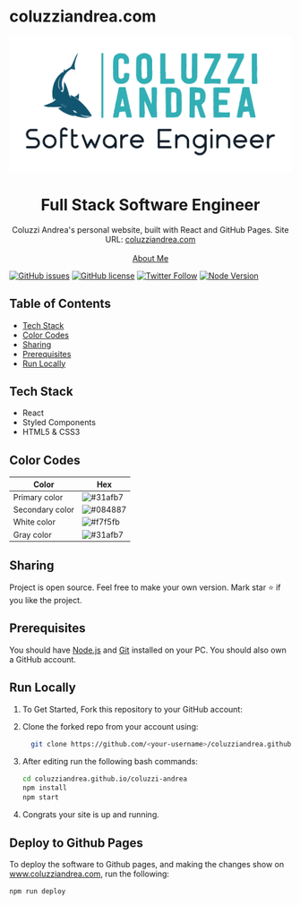 # coluzziandrea.com

![Coluzzi Andrea Logo](/coluzzi-andrea/public/logo_white_background.jpg)

<p align="center">
  <h1 align="center">Full Stack Software Engineer</h1>

  <p align="center">
    Coluzzi Andrea's personal website, built with React and GitHub Pages. Site URL: 
    <a href="https://www.coluzziandrea.com/">coluzziandrea.com</a>
    <br />
    <br />
    <a href="https://github.com/coluzziandrea">About Me</a>
  </p>
</p>

[![GitHub issues](https://img.shields.io/github/issues/coluzziandrea/coluzziandrea.github.io?color=31afb7&style=for-the-badge)](https://github.com/coluzziandrea/coluzziandrea.github.io/issues)
[![GitHub license](https://img.shields.io/github/license/coluzziandrea/coluzziandrea.github.io?color=31afb7&style=for-the-badge)](https://github.com/coluzziandrea/coluzziandrea.github.io/blob/master/LICENSE.MD)
[![Twitter Follow](https://img.shields.io/twitter/follow/acidevil94?color=31afb7&logo=twitter&logoColor=ffffff&style=for-the-badge)](https://twitter.com/acidevil94)
[![Node Version](https://img.shields.io/static/v1?label=Node&message=v16.16.0&color=31afb7&style=for-the-badge)](https://nodejs.org)

## Table of Contents

- [Tech Stack](#tech-stack-)
- [Color Codes](#color-codes-)
- [Sharing](#sharing-)
- [Prerequisites](#prerequisites-)
- [Run Locally](#run-locally-)

## Tech Stack

- React
- Styled Components
- HTML5 & CSS3

## Color Codes

| Color           | Hex                                                        |
| --------------- | ---------------------------------------------------------- |
| Primary color   | ![#31afb7](https://img.shields.io/badge/-%2331afb7-31afb7) |
| Secondary color | ![#084887](https://img.shields.io/badge/-%23084887-084887) |
| White color     | ![#f7f5fb](https://img.shields.io/badge/-%23f7f5fb-f7f5fb) |
| Gray color      | ![#31afb7](https://img.shields.io/badge/-%23495057-495057) |

## Sharing

Project is open source. Feel free to make your own version. Mark star ⭐ if you like the project.

## Prerequisites

You should have [Node.js](https://nodejs.org/en/) and [Git](https://git-scm.com/) installed on your PC. You should also own a GitHub account.

## Run Locally

1. To Get Started, Fork this repository to your GitHub account:
2. Clone the forked repo from your account using:

   ```bash
     git clone https://github.com/<your-username>/coluzziandrea.github.io.git
   ```

3. After editing run the following bash commands:

   ```bash
   cd coluzziandrea.github.io/coluzzi-andrea
   npm install
   npm start
   ```

4. Congrats your site is up and running.

## Deploy to Github Pages

To deploy the software to Github pages, and making the changes show on www.coluzziandrea.com, run the following:

```bash
npm run deploy
```
